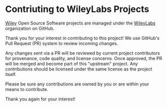 # Contriuting to WileyLabs Projects

[Wiley](http://wiley.com/) Open Source Software projects are managed under the
[WileyLabs](https://github.com/WileyLabs/) organization on GitHub.

Thank you for your interest in contributing to this project! We use GitHub's
Pull Request (PR) system to review incoming changes.

Any changes sent via a PR will be reviewed by current project contributors for
provenance, code quality, and license concerns. Once approved, the PR will be
merged and become part of this "upstream" project. Any contributions should be
licensed under the same license as the project itself.

Please be sure any contributions are owned by you or are within your means to
contribute.

Thank you again for your interest!
